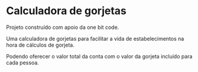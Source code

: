 # Calculadora de gorjetas

Projeto construído com apoio da one bit code.

Uma calculadora de gorjetas para facilitar a vida de estabelecimentos na hora de cálculos de gorjeta.

Podendo oferecer o valor total da conta com o valor da gorjeta incluído para cada pessoa.



